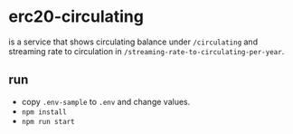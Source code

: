 erc20-circulating
=================

is a service that shows circulating balance under `/circulating`
and streaming rate to circulation in `/streaming-rate-to-circulating-per-year`.

run
---

- copy `.env-sample` to `.env` and change values.
- `npm install`
- `npm run start`